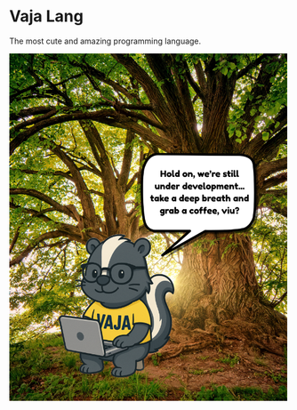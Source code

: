 # Vaja Lang

<p align="center">
    <p>The most cute and amazing programming language.</p>
    <img src="assets/project.png" width=500>
</p>